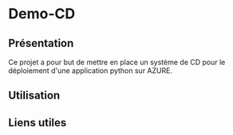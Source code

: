 # Demo-CD

## Présentation

Ce projet a pour but de mettre en place un système de CD pour le déploiement d'une application python sur AZURE.

## Utilisation

## Liens utiles